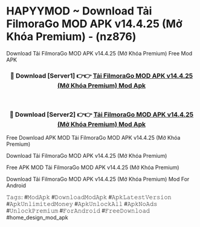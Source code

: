 # HAPYYMOD ~ Download Tải FilmoraGo MOD APK v14.4.25 (Mở Khóa Premium) - (nz876)
Download Tải FilmoraGo MOD APK v14.4.25 (Mở Khóa Premium) Free Mod APK

<div align="center">
<h3>🔴 Download [Server1] 👉👉 <a href="https://apk-comot.site?title=Tải_FilmoraGo_MOD_APK_v14.4.25_(Mở_Khóa_Premium)">Tải FilmoraGo MOD APK v14.4.25 (Mở Khóa Premium) Mod Apk</a></h3><br>

<h3>🔴 Download [Server2] 👉👉 <a href="https://apk-comot.site?title=Tải_FilmoraGo_MOD_APK_v14.4.25_(Mở_Khóa_Premium)">Tải FilmoraGo MOD APK v14.4.25 (Mở Khóa Premium) Mod Apk</a></h3>
</div>


Free Download APK MOD Tải FilmoraGo MOD APK v14.4.25 (Mở Khóa Premium)

Download Tải FilmoraGo MOD APK v14.4.25 (Mở Khóa Premium) 

Free APK MOD Tải FilmoraGo MOD APK v14.4.25 (Mở Khóa Premium) 

Download Tải FilmoraGo MOD APK v14.4.25 (Mở Khóa Premium) Mod For Android

𝚃𝚊𝚐𝚜: #𝙼𝚘𝚍𝙰𝚙𝚔 #𝙳𝚘𝚠𝚗𝚕𝚘𝚊𝚍𝙼𝚘𝚍𝙰𝚙𝚔 #𝙰𝚙𝚔𝙻𝚊𝚝𝚎𝚜𝚝𝚅𝚎𝚛𝚜𝚒𝚘𝚗 #𝙰𝚙𝚔𝚄𝚗𝚕𝚒𝚖𝚒𝚝𝚎𝚍𝙼𝚘𝚗𝚎𝚢 #𝙰𝚙𝚔𝚄𝚗𝚕𝚘𝚌𝚔𝙰𝚕𝚕 #𝙰𝚙𝚔𝙽𝚘𝙰𝚍𝚜 #𝚄𝚗𝚕𝚘𝚌𝚔𝙿𝚛𝚎𝚖𝚒𝚞𝚖 #𝙵𝚘𝚛𝙰𝚗𝚍𝚛𝚘𝚒𝚍 #𝙵𝚛𝚎𝚎𝙳𝚘𝚠𝚗𝚕𝚘𝚊𝚍 #home_design_mod_apk